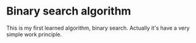 # Binary search algorithm
This is my first learned algorithm, binary search. Actually it's have a very simple work principle. 
